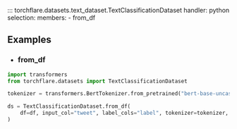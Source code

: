 ::: torchflare.datasets.text_dataset.TextClassificationDataset
    handler: python
    selection:
      members:
        - from_df


## Examples

* ### from_df
``` python
import transformers
from torchflare.datasets import TextClassificationDataset

tokenizer = transformers.BertTokenizer.from_pretrained("bert-base-uncased")

ds = TextClassificationDataset.from_df(
    df=df, input_col="tweet", label_cols="label", tokenizer=tokenizer, max_len=128
)
```
